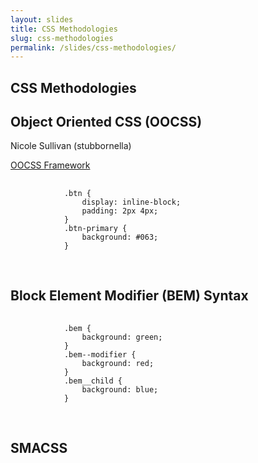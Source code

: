 ```yaml
---
layout: slides
title: CSS Methodologies
slug: css-methodologies
permalink: /slides/css-methodologies/
---
```



<section>
	<h2>CSS Methodologies</h2>
</section>

<section>
	<h2>Object Oriented CSS (OOCSS)</h2>
	<p>Nicole Sullivan (stubbornella)</p>
	<p><a href="https://github.com/stubbornella/oocss">OOCSS Framework</a></p>
	<pre>
		<code data-trim>
			.btn {
				display: inline-block;
				padding: 2px 4px;
			}
			.btn-primary {
				background: #063;
			}
		</code>
	</pre>
</section>

<section>
	<h2>Block Element Modifier (BEM) Syntax</h2>
	<pre>
		<code data-trim>
			.bem {
				background: green;
			}
			.bem--modifier {
				background: red;
			}
			.bem__child {
				background: blue;
			}
		</code>
	</pre>
</section>

<section>
	<h2>SMACSS</h2>
</section>

